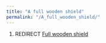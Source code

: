 ```yaml
---
title: "A full wooden shield"
permalink: "/A_full_wooden_shield/"
---
```


1.  REDIRECT [Full wooden shield](Full_wooden_shield "wikilink")